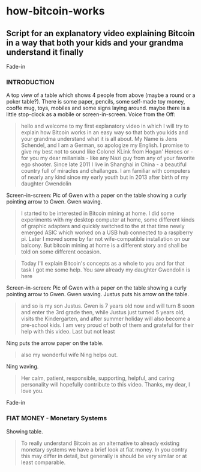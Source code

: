 # how-bitcoin-works
## Script for an explanatory video explaining Bitcoin in a way that both your kids and your grandma understand it finally

Fade-in
### INTRODUCTION

A top view of a table which shows 4 people from above (maybe a round or a poker table?). There is some paper, pencils, some self-made toy money, cooffe mug, toys, mobiles and some signs laying around. maybe there is a little stop-clock as a mobile or screen-in-screen.
Voice from the Off:

> hello and welcome to my first explanatory video in which I will try to explain how Bitcoin works in an easy way so that both you kids and your grandma understand what it is all about.
> My Name is Jens Schendel, and I am a German, so apologize my English. I promise to give my best not to sound like Colonel KLink from Hogan' Heroes or - for you my dear millanials - like any Nazi guy from any of your favorite ego shooter. Since late 2011 I live in Shanghai in China - a beautiful country full of miracles and challanges. I am familiar with computers of nearly any kind since my early youth but in 2013 after birth of my daughter Gwendolin

Screen-in-screen: Pic of Gwen with a paper on the table showing a curly pointing arrow to Gwen. Gwen waving.

> I started to be interested in Bitcoin mining at home. I did some experiments with my desktop computer at home, some different kinds of graphic adapters and quickly switched to the at that time newly emerged ASIC which worked on a USB hub connected to a raspberry pi. Later I moved some by far not wife-compatible installation on our balcony. But bitcoin mining at home is a different story and shall be told on some different occasion.

> Today I'll explain Bitcoin's concepts as a whole to you and for that task I got me some help. You saw already my daughter Gwendolin is here 
 
Screen-in-screen: Pic of Gwen with a paper on the table showing a curly pointing arrow to Gwen. Gwen waving. Justus puts his arrow on the table.

> and so is my son Justus. Gwen is 7 years old now and will turn 8 soon and enter the 3rd grade then, while Justus just turned 5 years old, visits the Kindergarten, and after summer holiday will also become a pre-school kids. I am very proud of both of them and grateful for their help with this video. Last but not least 

Ning puts the arrow paper on the table.

> also my wonderful wife Ning helps out.   

Ning waving.

> Her calm, patient, responsible, supporting, helpful, and caring personality will hopefully contribute to this video. Thanks, my dear, I love you.

Fade-in
### FIAT MONEY - Monetary Systems

Showing table. 

> To really understand Bitcoin as an alternative to already existing monetary systems we have a brief look at fiat money. In you contry this may differ in detail, but generally is should be very similar or at least comparable. 
